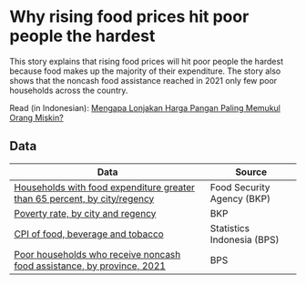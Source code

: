 # Why rising food prices hit poor people the hardest

This story explains that rising food prices will hit poor people the hardest because food makes up the majority of their expenditure. The story also shows that the noncash food assistance reached in 2021 only few poor households across the country.

Read (in Indonesian): [Mengapa Lonjakan Harga Pangan Paling Memukul Orang Miskin?](https://katadata.co.id/ariayudhistira/analisisdata/6263774b83d0d/mengapa-lonjakan-harga-pangan-paling-memukul-orang-miskin)


## Data

Data | Source |  
---- | ------ |  
[Households with food expenditure greater than 65 percent, by city/regency](http://app2.badanpangan.go.id/) | Food Security Agency (BKP) |  
[Poverty rate, by city and regency](http://app2.badanpangan.go.id/) | BKP |  
[CPI of food, beverage and tobacco](https://bps.go.id/indicator/3/1905/1/indeks-harga-konsumen-2018-100-menurut-kelompok-dan-sub-kelompok-01-makanan-minuman-dan-tembakau.html) | Statistics Indonesia (BPS) |  
[Poor households who receive noncash food assistance, by province, 2021](https://bps.go.id/publication/2021/11/30/9c24f43365d1e41c8619dfe4/penghitungan-dan-analisis-kemiskinan-makro-indonesia-tahun-2021.html) | BPS |  